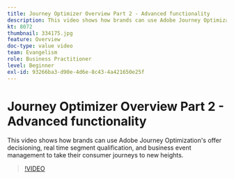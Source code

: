 ```yaml
---
title: Journey Optimizer Overview Part 2 - Advanced functionality
description: This video shows how brands can use Adobe Journey Optimization's offer decisioning, real time segment qualification, and business event management to take their consumer journeys to new heights.
kt: 8072
thumbnail: 334175.jpg
feature: Overview
doc-type: value video
team: Evangelism
role: Business Practitioner
level: Beginner
exl-id: 93266ba3-d90e-4d6e-8c43-4a421650e25f
---
```

# Journey Optimizer Overview Part 2 - Advanced functionality

This video shows how brands can use Adobe Journey Optimization's offer decisioning, real time segment qualification, and business event management to take their consumer journeys to new heights.

>[!VIDEO](https://video.tv.adobe.com/v/334175?quality=12)
